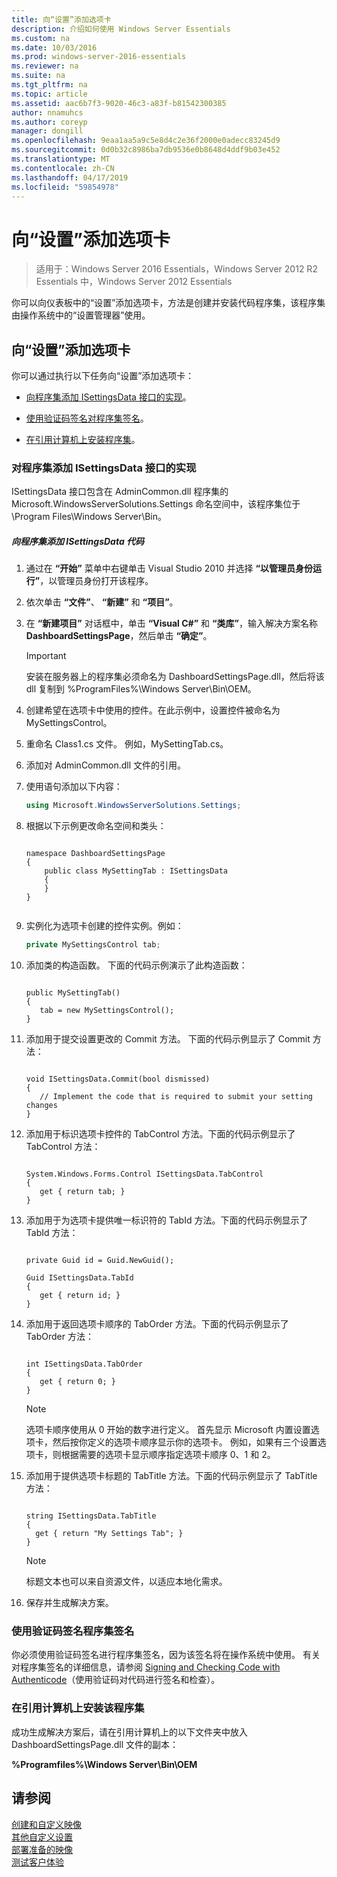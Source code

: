 ```yaml
---
title: 向“设置”添加选项卡
description: 介绍如何使用 Windows Server Essentials
ms.custom: na
ms.date: 10/03/2016
ms.prod: windows-server-2016-essentials
ms.reviewer: na
ms.suite: na
ms.tgt_pltfrm: na
ms.topic: article
ms.assetid: aac6b7f3-9020-46c3-a83f-b81542300385
author: nnamuhcs
ms.author: coreyp
manager: dongill
ms.openlocfilehash: 9eaa1aa5a9c5e8d4c2e36f2000e0adecc83245d9
ms.sourcegitcommit: 0d0b32c8986ba7db9536e0b8648d4ddf9b03e452
ms.translationtype: MT
ms.contentlocale: zh-CN
ms.lasthandoff: 04/17/2019
ms.locfileid: "59854978"
---
```

# <a name="add-a-tab-to-settings"></a>向“设置”添加选项卡

>适用于：Windows Server 2016 Essentials，Windows Server 2012 R2 Essentials 中，Windows Server 2012 Essentials

你可以向仪表板中的“设置”添加选项卡，方法是创建并安装代码程序集，该程序集由操作系统中的“设置管理器”使用。  
  
## <a name="add-a-tab-to-settings"></a>向“设置”添加选项卡  
 你可以通过执行以下任务向“设置”添加选项卡：  
  
-   [向程序集添加 ISettingsData 接口的实现](Add-a-Tab-to-Settings.md#BKMK_ISettingsData)。  
  
-   [使用验证码签名对程序集签名](Add-a-Tab-to-Settings.md#BKMK_SignAssembly)。  
  
-   [在引用计算机上安装程序集](Add-a-Tab-to-Settings.md#BKMK_InstallAssembly)。  
  
###  <a name="BKMK_ISettingsData"></a> 对程序集添加 ISettingsData 接口的实现  
 ISettingsData 接口包含在 AdminCommon.dll 程序集的 Microsoft.WindowsServerSolutions.Settings 命名空间中，该程序集位于 \Program Files\Windows Server\Bin。  
  
##### <a name="to-add-the-isettingsdata-code-to-the-assembly"></a>向程序集添加 ISettingsData 代码  
  
1.  通过在 **“开始”** 菜单中右键单击 Visual Studio 2010 并选择 **“以管理员身份运行”**，以管理员身份打开该程序。  
  
2.  依次单击 **“文件”**、 **“新建”** 和 **“项目”**。  
  
3.  在 **“新建项目”** 对话框中，单击 **“Visual C#”** 和 **“类库”**，输入解决方案名称 **DashboardSettingsPage**，然后单击 **“确定”**。  
  
    > [!IMPORTANT]
    >  安装在服务器上的程序集必须命名为 DashboardSettingsPage.dll，然后将该 dll 复制到 %ProgramFiles%\Windows Server\Bin\OEM。  
  
4.  创建希望在选项卡中使用的控件。在此示例中，设置控件被命名为 MySettingsControl。  
  
5.  重命名 Class1.cs 文件。 例如，MySettingTab.cs。  
  
6.  添加对 AdminCommon.dll 文件的引用。  
  
7.  使用语句添加以下内容：  
  
    ```c#  
    using Microsoft.WindowsServerSolutions.Settings;  
    ```  
  
8.  根据以下示例更改命名空间和类头：  
  
    ```  
  
    namespace DashboardSettingsPage  
    {  
        public class MySettingTab : ISettingsData  
        {  
        }  
    }  
  
    ```  
  
9. 实例化为选项卡创建的控件实例。例如：  
  
    ```c#  
    private MySettingsControl tab;  
    ```  
  
10. 添加类的构造函数。 下面的代码示例演示了此构造函数：  
  
    ```  
  
    public MySettingTab()  
    {  
       tab = new MySettingsControl();  
    }  
    ```  
  
11. 添加用于提交设置更改的 Commit 方法。 下面的代码示例显示了 Commit 方法：  
  
    ```  
  
    void ISettingsData.Commit(bool dismissed)  
    {  
       // Implement the code that is required to submit your setting changes  
    }  
    ```  
  
12. 添加用于标识选项卡控件的 TabControl 方法。下面的代码示例显示了 TabControl 方法：  
  
    ```  
  
    System.Windows.Forms.Control ISettingsData.TabControl  
    {  
       get { return tab; }  
    }  
    ```  
  
13. 添加用于为选项卡提供唯一标识符的 TabId 方法。下面的代码示例显示了 TabId 方法：  
  
    ```  
  
    private Guid id = Guid.NewGuid();  
  
    Guid ISettingsData.TabId  
    {  
       get { return id; }  
    }  
    ```  
  
14. 添加用于返回选项卡顺序的 TabOrder 方法。下面的代码示例显示了 TabOrder 方法：  
  
    ```  
  
    int ISettingsData.TabOrder  
    {  
       get { return 0; }  
    }  
    ```  
  
    > [!NOTE]
    >  选项卡顺序使用从 0 开始的数字进行定义。 首先显示 Microsoft 内置设置选项卡，然后按你定义的选项卡顺序显示你的选项卡。 例如，如果有三个设置选项卡，则根据需要的选项卡显示顺序指定选项卡顺序 0、1 和 2。  
  
15. 添加用于提供选项卡标题的 TabTitle 方法。下面的代码示例显示了 TabTitle 方法：  
  
    ```  
  
    string ISettingsData.TabTitle  
    {  
      get { return "My Settings Tab"; }  
    }  
    ```  
  
    > [!NOTE]
    >  标题文本也可以来自资源文件，以适应本地化需求。  
  
16. 保存并生成解决方案。  
  
###  <a name="BKMK_SignAssembly"></a> 使用验证码签名程序集签名  
 你必须使用验证码签名进行程序集签名，因为该签名将在操作系统中使用。 有关对程序集签名的详细信息，请参阅 [Signing and Checking Code with Authenticode](https://msdn.microsoft.com/library/ms537364\(VS.85\).aspx#SignCode)（使用验证码对代码进行签名和检查）。  
  
###  <a name="BKMK_InstallAssembly"></a> 在引用计算机上安装该程序集  
 成功生成解决方案后，请在引用计算机上的以下文件夹中放入 DashboardSettingsPage.dll 文件的副本：  
  
 **%Programfiles%\Windows Server\Bin\OEM**  
  
## <a name="see-also"></a>请参阅  
 [创建和自定义映像](Creating-and-Customizing-the-Image.md)   
 [其他自定义设置](Additional-Customizations.md)   
 [部署准备的映像](Preparing-the-Image-for-Deployment.md)   
 [测试客户体验](Testing-the-Customer-Experience.md)